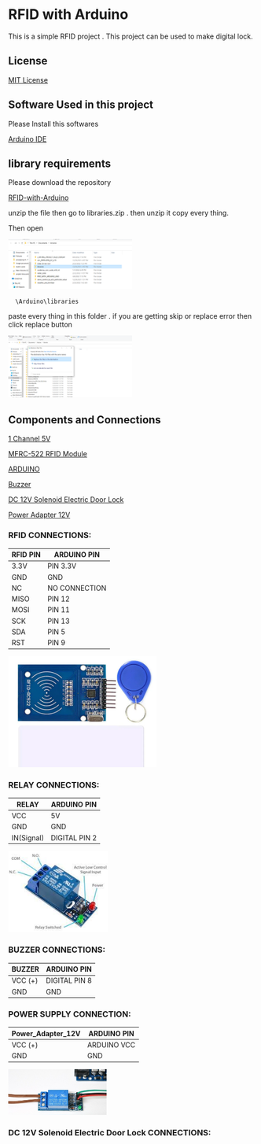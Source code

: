 
# RFID with Arduino

This is a simple RFID project . This project can be used to make digital lock.


## License

[MIT License](https://github.com/git/git-scm.com/blob/main/MIT-LICENSE.txt)



## Software Used in this project

Please Install this softwares

[Arduino IDE](https://www.arduino.cc/en/software)

## library requirements

Please download the repository

[RFID-with-Arduino](https://github.com/sadmansakibmahi2/RFID-with-Arduino)

unzip the file then go to libraries.zip . then unzip it copy every thing. 

Then open

<img width="50%" img hight="50%" src="https://github.com/sadmansakibmahi2/RFID-with-Arduino/blob/main/IMAGES/Screenshot_3.png">

```bash
  \Arduino\libraries
```

paste every thing in this folder . if you are getting skip or replace error then click replace button

<img width="50%" img hight="50%" src="https://github.com/sadmansakibmahi2/RFID-with-Arduino/blob/main/IMAGES/Screenshot_1.png">

## Components and Connections

[1 Channel 5V](https://techshopbd.com/detail/2605/1_Channel_5V_Relay_Module_(China)_techshop_bangladesh)

[MFRC-522 RFID Module](https://techshopbd.com/detail/2218/MFRC-522_RFID_Module_techshop_bangladesh)

[ARDUINO](https://techshopbd.com/browse/search?term=Arduino%20uno)

[Buzzer](https://techshopbd.com/browse/search?term=Arduino%20uno)

[DC 12V Solenoid Electric Door Lock](https://techshopbd.com/detail/1878/DC_12V_Solenoid_Electric_Door_Lock_techshop_bangladesh)

[Power Adapter 12V](https://techshopbd.com/detail/1501/Power_Adapter_12V_techshop_bangladesh)

### RFID CONNECTIONS:

| RFID PIN | ARDUINO PIN |
| ------------- | ------------- |
|  3.3V | PIN 3.3V  |
| GND  | GND |
|  NC | NO CONNECTION  |
|  MISO | PIN 12  |
| MOSI  | PIN 11 |
| SCK  | PIN 13  |
|  SDA | PIN 5  |
|  RST | PIN 9 |


<img width="60%" img hight="60%" src="https://github.com/sadmansakibmahi2/RFID-with-Arduino/blob/main/IMAGES/rfid.jpg">


### RELAY  CONNECTIONS:

| RELAY | ARDUINO PIN |
| ------------- | ------------- |
| VCC   | 5V  |
| GND   | GND |
| IN(Signal) | DIGITAL PIN 2  |




<img width="40%" img hight="40%" src="https://github.com/sadmansakibmahi2/RFID-with-Arduino/blob/main/IMAGES/realy.jpg">

### BUZZER CONNECTIONS:

| BUZZER | ARDUINO PIN |
| ------------- | ------------- |
| VCC (+)  | DIGITAL PIN 8  |
| GND   | GND |

### POWER SUPPLY CONNECTION:

| Power_Adapter_12V | ARDUINO PIN |
| ------------- | ------------- |
| VCC (+)  | ARDUINO VCC  |
| GND   | GND |

<img width="40%" img hight="40%" src="https://github.com/sadmansakibmahi2/RFID-with-Arduino/blob/main/IMAGES/RELAY%20CONNECTION.jpg">


### DC 12V Solenoid Electric Door Lock CONNECTIONS:
